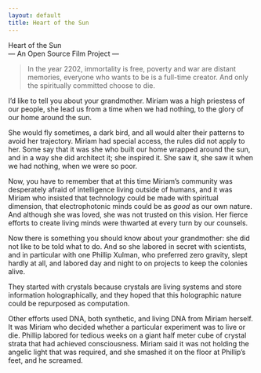 ```yaml
---
layout: default
title: Heart of the Sun
---                    
```


<div class="title">Heart of the Sun</div> 
<div class="subtitle">&mdash; An Open Source Film Project &mdash;</div>

> In the year 2202, immortality is free, poverty and war are distant memories, everyone who wants to be is a full-time creator.
> And only the spiritually committed choose to die.

I’d like to tell you about your grandmother.
Miriam was a high priestess of our people, she lead us from a time when we had nothing, to the glory of our home around the sun.

She would fly sometimes, a dark bird, and all would alter their patterns to avoid her trajectory.
Miriam had special access, the rules did not apply to her.
Some say that it was she who built our home wrapped around the sun, and in a way she did architect it; she inspired it.
She saw it, she saw it when we had nothing, when we were so poor.

Now, you have to remember that at this time Miriam’s community was desperately afraid of intelligence living outside of humans, and it was Miriam who insisted that technology could be made with spiritual dimension, that electrophotonic minds could be as _good_ as our own nature.
And although she was loved, she was not trusted on this vision.  Her fierce efforts to create living minds were thwarted at every turn by our counsels.

Now there is something you should know about your grandmother: she did not like to be told what to do.
And so she labored in secret with scientists, and in particular with one Phillip Xulman, who preferred zero gravity, slept hardly at all, and labored day and night to on projects to keep the colonies alive. 

They started with crystals because crystals are living systems and store information holographically, and they hoped that this holographic nature could be repurposed as computation.

Other efforts used DNA, both synthetic, and living DNA from Miriam herself.
It was Miriam who decided whether a particular experiment was to live or die.
Phillip labored for tedious weeks on a giant half meter cube of crystal strata that had achieved consciousness. 
Miriam said it was not holding the angelic light that was required, and she smashed it on the floor at Phillip’s feet, and he screamed.
